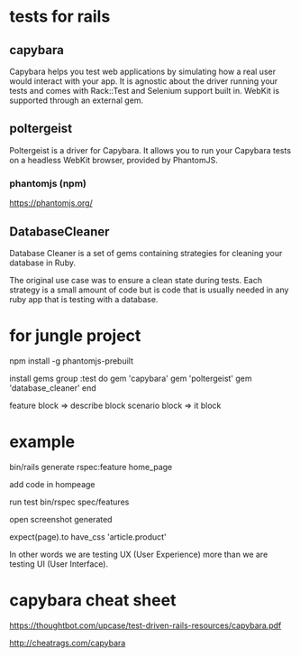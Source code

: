 # tests for rails
## capybara
Capybara helps you test web applications by simulating how a real user would interact with your app. It is agnostic about the driver running your tests and comes with Rack::Test and Selenium support built in. WebKit is supported through an external gem.
## poltergeist
Poltergeist is a driver for Capybara. It allows you to run your Capybara tests on a headless WebKit browser, provided by PhantomJS.
### phantomjs (npm)
https://phantomjs.org/
## DatabaseCleaner
Database Cleaner is a set of gems containing strategies for cleaning your database in Ruby.

The original use case was to ensure a clean state during tests. Each strategy is a small amount of code but is code that is usually needed in any ruby app that is testing with a database.

# for jungle project
npm install -g phantomjs-prebuilt

install gems
group :test do
  gem 'capybara'
  gem 'poltergeist'
  gem 'database_cleaner'
end

feature block => describe block
scenario block => it block
 # example
 bin/rails generate rspec:feature home_page

 add code in hompeage

 run test
 bin/rspec spec/features

 open screenshot generated

 expect(page).to have_css 'article.product'

In other words we are testing UX (User Experience) more than we are testing UI (User Interface).

# capybara cheat sheet
https://thoughtbot.com/upcase/test-driven-rails-resources/capybara.pdf


http://cheatrags.com/capybara